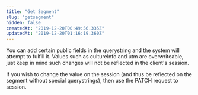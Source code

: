 ```yaml
---
title: "Get Segment"
slug: "getsegment"
hidden: false
createdAt: "2019-12-20T00:49:56.335Z"
updatedAt: "2019-12-20T01:16:19.360Z"
---
```

You can add certain public fields in the querystring and the system will attempt to fulfill it. Values such as cultureInfo and utm are overwriteable, just keep in mind such changes will not be reflected in the client's session.

If you wish to change the value on the session (and thus be reflected on the segment without special querystrings), then use the PATCH request to session.